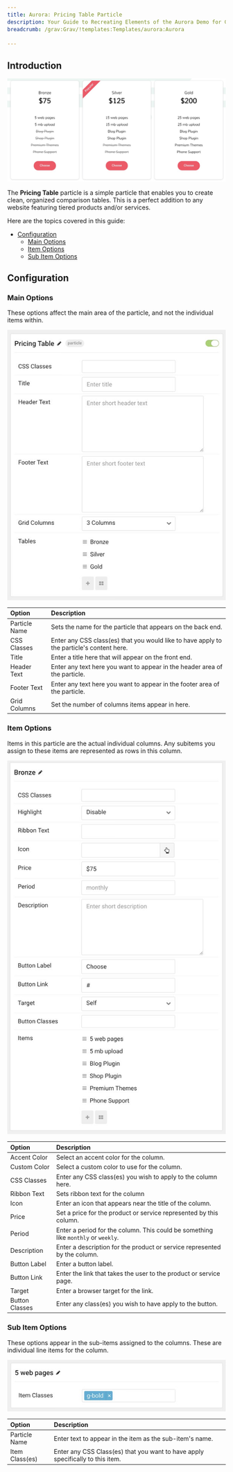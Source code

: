 ```yaml
---
title: Aurora: Pricing Table Particle
description: Your Guide to Recreating Elements of the Aurora Demo for Grav
breadcrumb: /grav:Grav/!templates:Templates/aurora:Aurora

---
```


## Introduction

![](assets/particle_pricing1.jpeg)

The **Pricing Table** particle is a simple particle that enables you to create clean, organized comparison tables. This is a perfect addition to any website featuring tiered products and/or services.

Here are the topics covered in this guide:

* [Configuration](#configuration)
    - [Main Options](#main-options)
    - [Item Options](#item-options)
    - [Sub Item Options](#sub-item-options)

## Configuration

### Main Options 

These options affect the main area of the particle, and not the individual items within.

![](assets/particle_pricing2.jpeg)

| Option        | Description                                                                               |
| :-----        | :-----                                                                                    |
| Particle Name | Sets the name for the particle that appears on the back end.                              |
| CSS Classes   | Enter any CSS class(es) that you would like to have apply to the particle's content here. |
| Title         | Enter a title here that will appear on the front end.                                     |
| Header Text   | Enter any text here you want to appear in the header area of the particle.                |
| Footer Text   | Enter any text here you want to appear in the footer area of the particle.                |
| Grid Columns  | Set the number of columns items appear in here.                                           |


### Item Options

Items in this particle are the actual individual columns. Any subitems you assign to these items are represented as rows in this column.

![](assets/particle_pricing3.jpeg)

| Option         | Description                                                                        |
| :-----         | :-----                                                                             |
| Accent Color   | Select an accent color for the column.                                             |
| Custom Color   | Select a custom color to use for the column.                                       |
| CSS Classes    | Enter any CSS class(es) you wish to apply to the column here.                      |
| Ribbon Text    | Sets ribbon text for the column                                                    |
| Icon           | Enter an icon that appears near the title of the column.                           |
| Price          | Set a price for the product or service represented by this column.                 |
| Period         | Enter a period for the column. This could be something like `monthly` or `weekly`. |
| Description    | Enter a description for the product or service represented by the column.          |
| Button Label   | Enter a button label.                                                              |
| Button Link    | Enter the link that takes the user to the product or service page.                 |
| Target         | Enter a browser target for the link.                                               |
| Button Classes | Enter any class(es) you wish to have apply to the button.                          |

### Sub Item Options

These options appear in the sub-items assigned to the columns. These are individual line items for the column.

![](assets/particle_pricing4.jpeg)

| Option         | Description                                                                    |
| :-----         | :-----                                                                         |
| Particle Name  | Enter text to appear in the item as the sub-item's name.                           |
| Item Class(es) | Enter any CSS Class(es) that you want to have apply specifically to this item. |
